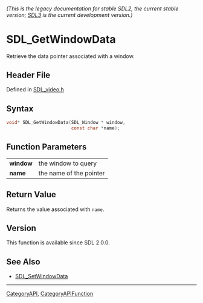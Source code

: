 ###### (This is the legacy documentation for stable SDL2, the current stable version; [SDL3](https://wiki.libsdl.org/SDL3/) is the current development version.)
# SDL_GetWindowData

Retrieve the data pointer associated with a window.

## Header File

Defined in [SDL_video.h](https://github.com/libsdl-org/SDL/blob/SDL2/include/SDL_video.h)

## Syntax

```c
void* SDL_GetWindowData(SDL_Window * window,
                        const char *name);

```

## Function Parameters

|                |                         |
| -------------- | ----------------------- |
| **window**     | the window to query     |
| **name**       | the name of the pointer |

## Return Value

Returns the value associated with `name`.

## Version

This function is available since SDL 2.0.0.

## See Also

- [SDL_SetWindowData](SDL_SetWindowData)

----
[CategoryAPI](CategoryAPI), [CategoryAPIFunction](CategoryAPIFunction)

